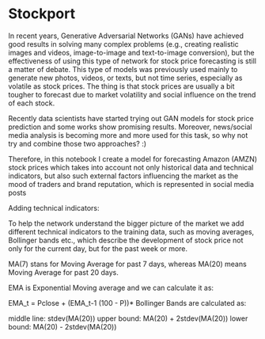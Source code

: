 # Stockport
In recent years, Generative Adversarial Networks (GANs) have achieved good results in solving many complex problems (e.g., creating realistic images and videos, image-to-image and text-to-image conversion), but the effectiveness of using this type of network for stock price forecasting is still a matter of debate. This type of models was previously used mainly to generate new photos, videos, or texts, but not time series, especially as volatile as stock prices. The thing is that stock prices are usually a bit tougher to forecast due to market volatility and social influence on the trend of each stock.

Recently data scientists have started trying out GAN models for stock price prediction and some works show promising results. Moreover, news/social media analysis is becoming more and more used for this task, so why not try and combine those two approaches? :)

Therefore, in this notebook I create a model for forecasting Amazon (AMZN) stock prices which takes into account not only historical data and technical indicators, but also such external factors influencing the market as the mood of traders and brand reputation, which is represented in social media posts




Adding technical indicators:

To help the network understand the bigger picture of the market we add different technical indicators to the training data, such as moving averages, Bollinger bands etc., which describe the development of stock price not only for the current day, but for the past week or more.

MA(7) stans for Moving Average for past 7 days, whereas MA(20) means Moving Average for past 20 days.

EMA is Exponential Moving average and we can calculate it as:

EMA_t = Pclose + (EMA_t-1 (100 - P))*
Bollinger Bands are calculated as:

middle line: stdev(MA(20))
upper bound: MA(20) + 2stdev(MA(20))
lower bound: MA(20) - 2stdev(MA(20))
